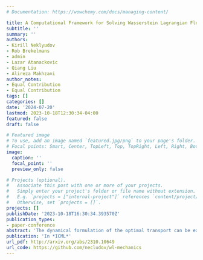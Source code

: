 ```yaml
---
# Documentation: https://wowchemy.com/docs/managing-content/

title: A Computational Framework for Solving Wasserstein Lagrangian Flows
subtitle: ''
summary: ''
authors:
- Kirill Neklyudov
- Rob Brekelmans
- admin
- Lazar Atanackovic
- Qiang Liu
- Alireza Makhzani
author_notes:
- Equal Contribution
- Equal Contribution
tags: []
categories: []
date: '2024-07-20'
lastmod: 2023-10-18T12:30:34-04:00
featured: false
draft: false

# Featured image
# To use, add an image named `featured.jpg/png` to your page's folder.
# Focal points: Smart, Center, TopLeft, Top, TopRight, Left, Right, BottomLeft, Bottom, BottomRight.
image:
  caption: ''
  focal_point: ''
  preview_only: false

# Projects (optional).
#   Associate this post with one or more of your projects.
#   Simply enter your project's folder or file name without extension.
#   E.g. `projects = ["internal-project"]` references `content/project/deep-learning/index.md`.
#   Otherwise, set `projects = []`.
projects: []
publishDate: '2023-10-18T16:30:34.393570Z'
publication_types:
- paper-conference
abstract: 'The dynamical formulation of the optimal transport can be extended through various choices of the underlying geometry (kinetic energy), and the regularization of density paths (potential energy). These combinations yield different variational problems (Lagrangians), encompassing many variations of the optimal transport problem such as the Schro¨dinger bridge, unbalanced optimal transport, and optimal transport with physical constraints, among others. In general, the optimal density path is unknown, and solving these variational problems can be computationally challenging. Leveraging the dual formulation of the Lagrangians, we propose a novel deep learning based framework approaching all of these problems from a unified perspective. Our method does not require simulating or backpropagating through the trajectories of the learned dynamics, and does not need access to optimal couplings. We showcase the versatility of the proposed framework by outperforming previous approaches for the single-cell trajectory inference, where incorporating prior knowledge into the dynamics is crucial for correct predictions.'
publication: 'In *ICML*'
url_pdf: http://arxiv.org/abs/2310.10649
url_code: https://github.com/necludov/wl-mechanics
---
```


